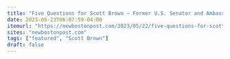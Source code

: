 ```yaml
---
title: "Five Questions for Scott Brown — Former U.S. Senator and Ambassador"
date: 2023-05-23T06:07:59-04:00
itemurl: "https://newbostonpost.com/2023/05/22/five-questions-for-scott-brown-former-u-s-senator-and-ambassador/"
sites: "newbostonpost.com"
tags: ["featured", "Scott Brown"]
draft: false
---
```


